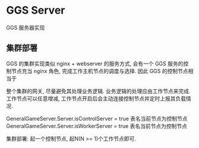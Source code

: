 
# GGS Server

GGS 服务器实现

## 集群部署

GGS 的集群实现类似 nginx + webserver 的服务方式,  会有一个 GGS 服务的控制节点充当 nginx 角色, 完成工作主机节点的调度与选择. 因此 GGS 的控制节点相当于

整个集群的网关, 尽量避免其处理业务逻辑. 业务逻辑的处理应由工作节点来完成. 工作节点可以任意增减, 工作节点开启后会主动连接控制节点并定时上报其负载情况.

GeneralGameServer.Server.isControlServer = true  表名当前节点为控制节点
GeneralGameServer.Server.isWorkerServer = true   表名当前节点为控制节点

集群部署: 起一个控制节点, 起N(N >= 1)个工作节点即可.